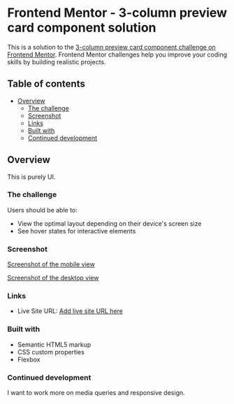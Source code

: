# Frontend Mentor - 3-column preview card component solution

This is a solution to the [3-column preview card component challenge on Frontend Mentor](https://www.frontendmentor.io/challenges/3column-preview-card-component-pH92eAR2-). Frontend Mentor challenges help you improve your coding skills by building realistic projects. 

## Table of contents

- [Overview](#overview)
  - [The challenge](#the-challenge)
  - [Screenshot](#screenshot)
  - [Links](#links)
  - [Built with](#built-with)
  - [Continued development](#continued-development)

## Overview
This is purely UI. 

### The challenge

Users should be able to:

- View the optimal layout depending on their device's screen size
- See hover states for interactive elements

### Screenshot

[Screenshot of the mobile view](mobileview.jpg)

[Screenshot of the desktop view](desktopview.jpg)


### Links

- Live Site URL: [Add live site URL here](https://your-live-site-url.com)


### Built with

- Semantic HTML5 markup
- CSS custom properties
- Flexbox


### Continued development

I want to work more on media queries and responsive design.
